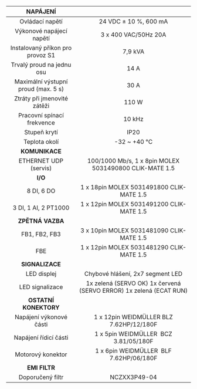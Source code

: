 | **NAPÁJENÍ** |   |
| :---: | :---: |
| Ovládací napětí | 24 VDC ± 10 %, 600 mA |
| Výkonové napájecí napětí | 3 x 400 VAC/50Hz 20A |
| Instalovaný příkon pro provoz S1 | 7,9 kVA |
| Trvalý proud na jednu osu | 14 A |
| Maximální výstupní proud (max. 5 s) | 30 A |
| Ztráty při jmenovité zátěži | 110 W |
| Pracovní spínací frekvence | 10 kHz |
| Stupeň krytí | IP20 |
| Teplota okolí | -32 ~ +40 °C  |
| **KOMUNIKACE** |   |
| ETHERNET UDP (servis) | 100/1000 Mb/s, 1 x 8pin MOLEX 5031490800 CLIK-MATE 1.5 |
| **I/O** |   |
| 8 DI, 6 DO | 1 x 18pin MOLEX 5031491800 CLIK-MATE 1.5 |
| 3 DI, 1 AI, 2 PT1000 | 1 x 12pin MOLEX 5031491200 CLIK-MATE 1.5 |
| **ZPĚTNÁ VAZBA** |   |
| FB1, FB2, FB3 | 3 x 10pin MOLEX 5031481090 CLIK-MATE 1.5 |
| FBE | 1 x 12pin MOLEX 5031481290 CLIK-MATE 1.5 |
| **SIGNALIZACE** |   |
| LED displej | Chybové hlášení, 2x7 segment LED |
| LED signalizace | 1x zelená (SERVO OK)  1x červená (SERVO ERROR) 1x zelená (ECAT RUN) |
| **OSTATNÍ KONEKTORY** |   |
| Napájení výkonové části | 1 x 12pin WEIDMÜLLER BLZ 7.62HP/12/180F |
| Napájení řídicí části | 1 x 5pin WEIDMÜLLER  BCZ 3.81/05/180F |
| Motorový konektor | 1 x 6pin WEIDMÜLLER  BLF 7.62HP/06/180F |
| **EMI FILTR** |
| Doporučený filtr | NCZXX3P49-04 |
